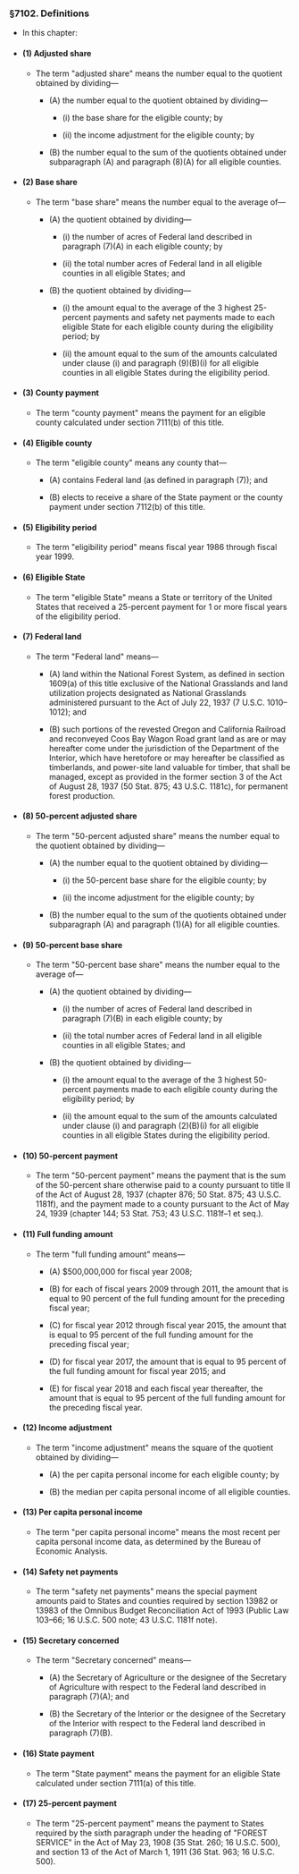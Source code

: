 ### §7102. Definitions
* In this chapter:

* #### (1) Adjusted share
  * The term "adjusted share" means the number equal to the quotient obtained by dividing—

    * (A) the number equal to the quotient obtained by dividing—

      * (i) the base share for the eligible county; by

      * (ii) the income adjustment for the eligible county; by


    * (B) the number equal to the sum of the quotients obtained under subparagraph (A) and paragraph (8)(A) for all eligible counties.

* #### (2) Base share
  * The term "base share" means the number equal to the average of—

    * (A) the quotient obtained by dividing—

      * (i) the number of acres of Federal land described in paragraph (7)(A) in each eligible county; by

      * (ii) the total number acres of Federal land in all eligible counties in all eligible States; and


    * (B) the quotient obtained by dividing—

      * (i) the amount equal to the average of the 3 highest 25-percent payments and safety net payments made to each eligible State for each eligible county during the eligibility period; by

      * (ii) the amount equal to the sum of the amounts calculated under clause (i) and paragraph (9)(B)(i) for all eligible counties in all eligible States during the eligibility period.

* #### (3) County payment
  * The term "county payment" means the payment for an eligible county calculated under section 7111(b) of this title.

* #### (4) Eligible county
  * The term "eligible county" means any county that—

    * (A) contains Federal land (as defined in paragraph (7)); and

    * (B) elects to receive a share of the State payment or the county payment under section 7112(b) of this title.

* #### (5) Eligibility period
  * The term "eligibility period" means fiscal year 1986 through fiscal year 1999.

* #### (6) Eligible State
  * The term "eligible State" means a State or territory of the United States that received a 25-percent payment for 1 or more fiscal years of the eligibility period.

* #### (7) Federal land
  * The term "Federal land" means—

    * (A) land within the National Forest System, as defined in section 1609(a) of this title exclusive of the National Grasslands and land utilization projects designated as National Grasslands administered pursuant to the Act of July 22, 1937 (7 U.S.C. 1010–1012); and

    * (B) such portions of the revested Oregon and California Railroad and reconveyed Coos Bay Wagon Road grant land as are or may hereafter come under the jurisdiction of the Department of the Interior, which have heretofore or may hereafter be classified as timberlands, and power-site land valuable for timber, that shall be managed, except as provided in the former section 3 of the Act of August 28, 1937 (50 Stat. 875; 43 U.S.C. 1181c), for permanent forest production.

* #### (8) 50-percent adjusted share
  * The term "50-percent adjusted share" means the number equal to the quotient obtained by dividing—

    * (A) the number equal to the quotient obtained by dividing—

      * (i) the 50-percent base share for the eligible county; by

      * (ii) the income adjustment for the eligible county; by


    * (B) the number equal to the sum of the quotients obtained under subparagraph (A) and paragraph (1)(A) for all eligible counties.

* #### (9) 50-percent base share
  * The term "50-percent base share" means the number equal to the average of—

    * (A) the quotient obtained by dividing—

      * (i) the number of acres of Federal land described in paragraph (7)(B) in each eligible county; by

      * (ii) the total number acres of Federal land in all eligible counties in all eligible States; and


    * (B) the quotient obtained by dividing—

      * (i) the amount equal to the average of the 3 highest 50-percent payments made to each eligible county during the eligibility period; by

      * (ii) the amount equal to the sum of the amounts calculated under clause (i) and paragraph (2)(B)(i) for all eligible counties in all eligible States during the eligibility period.

* #### (10) 50-percent payment
  * The term "50-percent payment" means the payment that is the sum of the 50-percent share otherwise paid to a county pursuant to title II of the Act of August 28, 1937 (chapter 876; 50 Stat. 875; 43 U.S.C. 1181f), and the payment made to a county pursuant to the Act of May 24, 1939 (chapter 144; 53 Stat. 753; 43 U.S.C. 1181f–1 et seq.).

* #### (11) Full funding amount
  * The term "full funding amount" means—

    * (A) $500,000,000 for fiscal year 2008;

    * (B) for each of fiscal years 2009 through 2011, the amount that is equal to 90 percent of the full funding amount for the preceding fiscal year;

    * (C) for fiscal year 2012 through fiscal year 2015, the amount that is equal to 95 percent of the full funding amount for the preceding fiscal year;

    * (D) for fiscal year 2017, the amount that is equal to 95 percent of the full funding amount for fiscal year 2015; and

    * (E) for fiscal year 2018 and each fiscal year thereafter, the amount that is equal to 95 percent of the full funding amount for the preceding fiscal year.

* #### (12) Income adjustment
  * The term "income adjustment" means the square of the quotient obtained by dividing—

    * (A) the per capita personal income for each eligible county; by

    * (B) the median per capita personal income of all eligible counties.

* #### (13) Per capita personal income
  * The term "per capita personal income" means the most recent per capita personal income data, as determined by the Bureau of Economic Analysis.

* #### (14) Safety net payments
  * The term "safety net payments" means the special payment amounts paid to States and counties required by section 13982 or 13983 of the Omnibus Budget Reconciliation Act of 1993 (Public Law 103–66; 16 U.S.C. 500 note; 43 U.S.C. 1181f note).

* #### (15) Secretary concerned
  * The term "Secretary concerned" means—

    * (A) the Secretary of Agriculture or the designee of the Secretary of Agriculture with respect to the Federal land described in paragraph (7)(A); and

    * (B) the Secretary of the Interior or the designee of the Secretary of the Interior with respect to the Federal land described in paragraph (7)(B).

* #### (16) State payment
  * The term "State payment" means the payment for an eligible State calculated under section 7111(a) of this title.

* #### (17) 25-percent payment
  * The term "25-percent payment" means the payment to States required by the sixth paragraph under the heading of "FOREST SERVICE" in the Act of May 23, 1908 (35 Stat. 260; 16 U.S.C. 500), and section 13 of the Act of March 1, 1911 (36 Stat. 963; 16 U.S.C. 500).